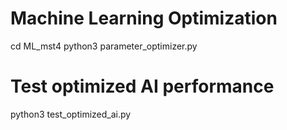 
# Machine Learning Optimization

cd ML_mst4
python3 parameter_optimizer.py

# Test optimized AI performance 
python3 test_optimized_ai.py
